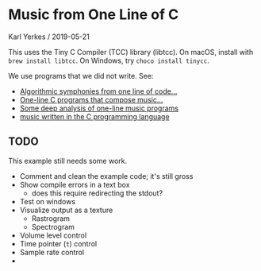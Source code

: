 # Music from One Line of C

Karl Yerkes / 2019-05-21

This uses the Tiny C Compiler (TCC) library (libtcc). On macOS, install with
`brew install libtcc`. On Windows, try `choco install tinycc`.

We use programs that we did not write. See:

- [Algorithmic symphonies from one line of code...]
- [One-line C programs that compose music...]
- [Some deep analysis of one-line music programs]
- [music written in the C programming language]

[Algorithmic symphonies from one line of code...]: https://countercomplex.blogspot.com/2011/10/algorithmic-symphonies-from-one-line-of.html
[One-line C programs that compose music...]: https://github.com/kragen/viznut-music
[Some deep analysis of one-line music programs]: http://viznut.fi/texts-en/bytebeat_deep_analysis.html
[music written in the C programming language]: https://github.com/erlehmann/algorithmic-symphonies


## TODO

This example still needs some work.

- Comment and clean the example code; it's still gross
- Show compile errors in a text box
  + does this require redirecting the stdout?
- Test on windows
- Visualize output as a texture
  + Rastrogram
  + Spectrogram
- Volume level control
- Time pointer (`t`) control
- Sample rate control
- 
